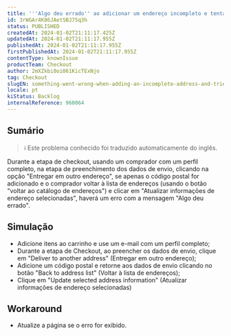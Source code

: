```yaml
---
title: '''Algo deu errado'' ao adicionar um endereço incompleto e tentar editá-lo'
id: 3rWGAr4K86JAetSBJ75q3h
status: PUBLISHED
createdAt: 2024-01-02T21:11:17.425Z
updatedAt: 2024-01-02T21:11:17.955Z
publishedAt: 2024-01-02T21:11:17.955Z
firstPublishedAt: 2024-01-02T21:11:17.955Z
contentType: knownIssue
productTeam: Checkout
author: 2mXZkbi0oi061KicTExNjo
tag: Checkout
slugEN: something-went-wrong-when-adding-an-incomplete-address-and-tried-to-edit-it
locale: pt
kiStatus: Backlog
internalReference: 960064
---
```


## Sumário

>ℹ️ Este problema conhecido foi traduzido automaticamente do inglês.


Durante a etapa de checkout, usando um comprador com um perfil completo, na etapa de preenchimento dos dados de envio, clicando na opção "Entregar em outro endereço", se apenas o código postal for adicionado e o comprador voltar à lista de endereços (usando o botão "voltar ao catálogo de endereços") e clicar em "Atualizar informações de endereço selecionadas", haverá um erro com a mensagem "Algo deu errado".

## Simulação



- Adicione itens ao carrinho e use um e-mail com um perfil completo;
- Durante a etapa de Checkout, ao preencher os dados de envio, clique em "Deliver to another address" (Entregar em outro endereço);
- Adicione um código postal e retorne aos dados de envio clicando no botão "Back to address list" (Voltar à lista de endereços);
- Clique em "Update selected address information" (Atualizar informações de endereço selecionadas)

## Workaround



- Atualize a página se o erro for exibido.





